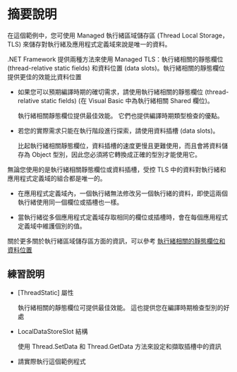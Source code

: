 # 摘要說明

在這個範例中，您可使用 Managed 執行緒區域儲存區 (Thread Local Storage，TLS) 來儲存對執行緒及應用程式定義域來說是唯一的資料。

.NET Framework 提供兩種方法來使用 Managed TLS：執行緒相關的靜態欄位 (thread-relative static fields) 和資料位置 (data slots)。執行緒相關的靜態欄位提供更佳的效能比資料位置

* 如果您可以預期編譯時期的確切需求，請使用執行緒相關的靜態欄位 (thread-relative static fields) (在 Visual Basic 中為執行緒相關 Shared 欄位)。
  
  執行緒相關靜態欄位提供最佳效能。 它們也提供編譯時期類型檢查的優點。

* 若您的實際需求只能在執行階段進行探索，請使用資料插槽 (data slots)。

  比起執行緒相關靜態欄位，資料插槽的速度更慢且更難使用，而且會將資料儲存為 Object 型別，因此您必須將它轉換成正確的型別才能使用它。

無論您使用的是執行緒相關靜態欄位或資料插槽，受控 TLS 中的資料對執行緒和應用程式定義域的組合都是唯一的。

* 在應用程式定義域內，一個執行緒無法修改另一個執行緒的資料，即使這兩個執行緒使用同一個欄位或插槽也一樣。

* 當執行緒從多個應用程式定義域存取相同的欄位或插槽時，會在每個應用程式定義域中維護個別的值。

關於更多關於執行緒區域儲存區方面的資訊，可以參考 [執行緒相關的靜態欄位和資料位置](https://docs.microsoft.com/zh-tw/dotnet/standard/threading/thread-local-storage-thread-relative-static-fields-and-data-slots)

## 練習說明

* [ThreadStatic] 屬性
  
  執行緒相關的靜態欄位可提供最佳效能。 這也提供您在編譯時期檢查型別的好處

* LocalDataStoreSlot 結構

  使用 Thread.SetData 和 Thread.GetData 方法來設定和擷取插槽中的資訊
* 請實際執行這個範例程式
  

  